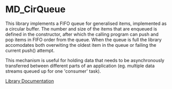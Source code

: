 # MD_CirQueue

This library implements a FIFO queue for generalised items, implemented as a circular buffer. The number and size of the items that are enqueued is defined in the constructor, after which the calling program can push and pop items in FIFO order from the queue. When the queue is full the library accomodates both overwiting the oldest item in the queue or failing the current push() attempt.

This mechanism is useful for holding data that needs to be asynchronously transferred between different parts of an application (eg. multiple data streams queued up for one 'consumer' task).

[Library Documentation](https://majicdesigns.github.io/MD_CirQueue/)